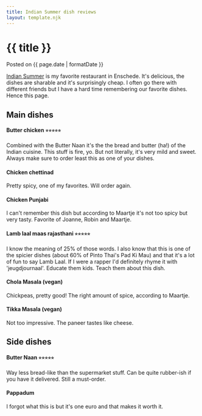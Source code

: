 ```yaml
---
title: Indian Summer dish reviews
layout: template.njk
---
```


<div class="post-header">
    <h1 class="post-title">{{ title }}</h1>
    <p class="post-metadata">Posted on {{ page.date | formatDate }}</p>
</div>

<a href="https://www.indiansummer-enschede.nl/" target="_blank">Indian Summer</a> is my favorite restaurant in Enschede. It's delicious, the dishes are sharable and it's surprisingly cheap. I often go there with different friends but I have a hard time remembering our favorite dishes. Hence this page.

## Main dishes

#### Butter chicken <small>⭐️⭐️⭐️⭐️⭐️</small>
Combined with the Butter Naan it's the the bread and butter (ha!) of the Indian cuisine. This stuff is fire, yo. But not literally, it's very mild and sweet. Always make sure to order least this as one of your dishes.


#### Chicken chettinad
Pretty spicy, one of my favorites. Will order again.

#### Chicken Punjabi
I can't remember this dish but according to Maartje it's not too spicy but very tasty. Favorite of Joanne, Robin and Maartje.

#### Lamb laal maas rajasthani <small>⭐️⭐️⭐️⭐️⭐️</small>
I know the meaning of 25% of those words. I also know that this is one of the spicier dishes (about 60% of Pinto Thai's Pad Ki Mau) and that it's a lot of fun to say Lamb Laal. If I were a rapper I'd definitely rhyme it with 'jeugdjournaal'. Educate them kids. Teach them about this dish.

#### Chola Masala (vegan)
Chickpeas, pretty good! The right amount of spice, according to Maartje.

#### Tikka Masala (vegan)
Not too impressive. The paneer tastes like cheese.

## Side dishes

#### Butter Naan <small>⭐️⭐️⭐️⭐️⭐️</small>
Way less bread-like than the supermarket stuff. Can be quite rubber-ish if you have it delivered. Still a must-order.

#### Pappadum
I forgot what this is but it's one euro and that makes it worth it.

